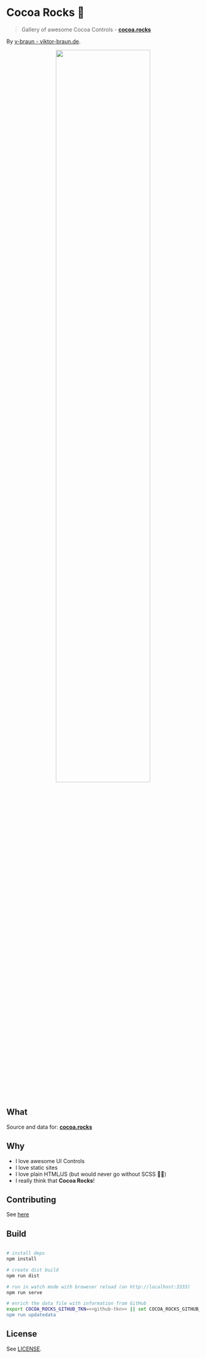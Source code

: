 # Cocoa Rocks 🤘
> Gallery of awesome Cocoa Controls - **[cocoa.rocks](https://cocoa.rocks)**


By [v-braun - viktor-braun.de](https://viktor-braun.de).

<p align="center">
<img width="70%" src="https://raw.githubusercontent.com/v-braun/cocoa-rocks/master/idea/logo.svg?sanitize=true" />
</p>

## What
Source and data for: **[cocoa.rocks](https://cocoa.rocks)**

## Why
- I love awesome UI Controls
- I love static sites
- I love plain HTML/JS (but would never go without SCSS 🤷‍♂️) 
- I really think that **Cocoa Rocks**!


## Contributing

See [here](https://github.com/vsouza/awesome-ios/blob/master/.github/CONTRIBUTING.md)


## Build

``` bash

# install deps
npm install

# create dist build
npm run dist

# run in watch mode with broweser reload (on http://localhost:3333)
npm run serve

# enrich the data file with information from GitHub
export COCOA_ROCKS_GITHUB_TKN=<<github-tkn>> || set COCOA_ROCKS_GITHUB_TKN=<<github-tkn>>
npm run updatedata

```



## License

See [LICENSE](https://github.com/v-braun/cocoa-rocks/blob/master/LICENSE).
